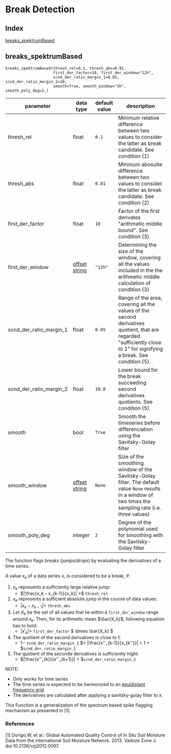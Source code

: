 # Break Detection

## Index
[breaks_spektrumBased](#breaks_spektrumbased)

## breaks_spektrumBased

```                            
breaks_spektrumBased(thresh_rel=0.1, thresh_abs=0.01,
                     first_der_factor=10, first_der_window="12h",
                     scnd_der_ratio_margin_1=0.05, scnd_der_ratio_margin_2=10,
                     smooth=True, smooth_window="3h", smooth_poly_deg=2,)
```

| parameter               | data type                                                     | default value | description                                                                                                                                                           |
|-------------------------|---------------------------------------------------------------|---------------|-----------------------------------------------------------------------------------------------------------------------------------------------------------------------|
| thresh_rel              | float                                                         | `0.1`         | Minimum relative difference between two values to consider the latter as break candidate. See condition (1)                                                           |
| thresh_abs              | float                                                         | `0.01`        | Minimum abosulte difference between two values to consider the latter as break candidate. See condition (2)                                                           |
| first_der_factor        | float                                                         | `10`          | Factor of the first derivates "arithmetic middle bound". See condition (3).                                                                                           |
| first_der_window        | [offset string](docs/ParameterDescriptions.md#offset-strings) | `"12h"`       | Determining the size of the window, covering all the values included in the the arithmetic middle calculation of condition (3)                                       |
| scnd_der_ratio_margin_1 | float                                                         | `0.05`        | Range of the area, covering all the values of the second derivatives quotient, that are regarded "sufficiently close to 1" for signifying a break. See condition (5). |
| scnd_der_ratio_margin_2 | float                                                         | `10.0`        | Lower bound for the break succeeding second derivatives quotients. See condition (5).                                                                                 |
| smooth                  | bool                                                          | `True`        | Smooth the timeseries before differenciation using the Savitsky-Golay filter                                                                                          |
| smooth_window           | [offset string](docs/ParameterDescriptions.md#offset-strings) | `None`        | Size of the smoothing window of the Savitsky-Golay filter. The default value `None` results in a window of two times the sampling rate (i.e. three values)            |
| smooth_poly_deg         | integer                                                       | `2`           | Degree of the polynomial used for smoothing with the Savitsky-Golay filter                                                                                            |


The function flags breaks (jumps/drops) by evaluating the derivatives of a time series.

A value $`x_k`$ of a data series $`x`$, is considered to be a break, if:

1. $`x_k`$ represents a sufficiently large relative jump:
    * $`|\frac{x_k - x_{k-1}}{x_k}| >`$ `thresh_rel`
2. $`x_k`$ represents a sufficient absolute jump in the course of data values:
    * $`|x_k - x_{k-1}| >`$ `thresh_abs`
3. Let $`X_k`$ be the set of all values that lie within a `first_der_window` range around $`x_k`$. Then, for its arithmetic mean $`\bar{X_k}`$, following equation has to hold:
    * $`|x'_k| >`$ `first_der_factor` $` \times \bar{X_k} `$
4. The quotient of the second derivatives is close to 1:
    * $` 1 -`$ `scnd_der_ratio_margin_1` $`< |\frac{x''_{k-1}}{x_{k''}}| < 1 + `$`scnd_der_ratio_margin_1`
5. The quotient of the seconde derivatives is sufficiently hight:
    * $`|\frac{x''_{k}}{x''_{k+1}}| > `$`scnd_der_ratio_margin_2`

NOTE:
- Only works for time series
- The time series is expected to be harmonized to an
  [equidistant frequency grid](docs/funcs/TimeSeriesHarmonization.md)
- The derivatives are calculated after applying a savitsky-golay filter
  to $`x`$.


This Function is a generalization of the spectrum based spike flagging
mechanism as presented in [1].

### References
[1] Dorigo,W. et al.: Global Automated Quality Control of In Situ Soil Moisture
    Data from the international Soil Moisture Network. 2013. Vadoze Zone J.
    doi:10.2136/vzj2012.0097.

